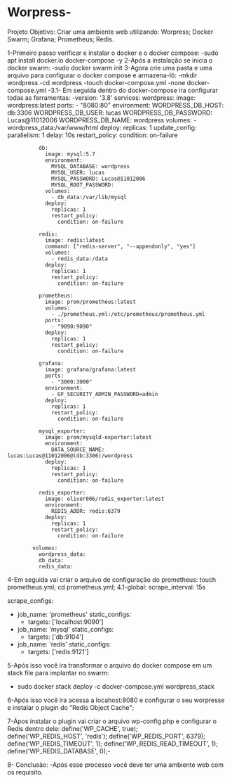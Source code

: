 # Worpress-
Projeto 
Objetivo:
  Criar uma ambiente web utilizando:
    Worpress;
    Docker Swarm;
    Grafana;
    Prometheus;
    Redis.

1-Primeiro passo verificar e instalar o docker e o docker compose:
  -sudo apt install docker.io docker-compose -y
2-Após a instalação se inicia o docker swarm:
  -sudo docker swarm init
3-Agora crie uma pasta e uma arquivo para configurar o docker compose e armazena-lô:
  -mkdir wordpress
  -cd wordpress
  -touch docker-compose.yml
  -none docker-compose.yml
    -3.1- Em seguida dentro do docker-compose ira configurar todas as ferramentas:
      -version: '3.8'
            services:
              wordpress:
                image: wordpress:latest
                ports:
                  - "8080:80"
                environment:
                  WORDPRESS_DB_HOST: db:3306
                  WORDPRESS_DB_USER: lucas
                  WORDPRESS_DB_PASSWORD: Lucas@11012006
                  WORDPRESS_DB_NAME: wordpress
                volumes:
                  - wordpress_data:/var/www/html
                deploy:
                  replicas: 1
                  update_config:
                    parallelism: 1
                    delay: 10s
                  restart_policy:
                    condition: on-failure
            
              db:
                image: mysql:5.7
                environment:
                  MYSQL_DATABASE: wordpress
                  MYSQL_USER: lucas
                  MYSQL_PASSWORD: Lucas@11012006
                  MYSQL_ROOT_PASSWORD:
                volumes:
                  - db_data:/var/lib/mysql
                deploy:
                  replicas: 1
                  restart_policy:
                    condition: on-failure
            
              redis:
                image: redis:latest
                command: ["redis-server", "--appendonly", "yes"]
                volumes:
                  - redis_data:/data
                deploy:
                  replicas: 1
                  restart_policy:
                    condition: on-failure
            
              prometheus:
                image: prom/prometheus:latest
                volumes:
                  - ./prometheus.yml:/etc/prometheus/prometheus.yml
                ports:
                  - "9090:9090"
                deploy:
                  replicas: 1
                  restart_policy:
                    condition: on-failure
            
              grafana:
                image: grafana/grafana:latest
                ports:
                  - "3000:3000"
                environment:
                  - GF_SECURITY_ADMIN_PASSWORD=admin
                deploy:
                  replicas: 1
                  restart_policy:
                    condition: on-failure
            
              mysql_exporter:
                image: prom/mysqld-exporter:latest
                environment:
                  DATA_SOURCE_NAME: lucas:Lucas@11012006@(db:3306)/wordpress
                deploy:
                  replicas: 1
                  restart_policy:
                    condition: on-failure
            
              redis_exporter:
                image: oliver006/redis_exporter:latest
                environment:
                  REDIS_ADDR: redis:6379
                deploy:
                  replicas: 1
                  restart_policy:
                    condition: on-failure
            
            volumes:
              wordpress_data:
              db_data:
              redis_data:
4-Em seguida vai criar o arquivo de configuração do prometheus:
    touch prometheus.yml;
    cd prometheus.yml;
    4.1-global:
  scrape_interval: 15s

scrape_configs:
  - job_name: 'prometheus'
    static_configs:
      - targets: ['localhost:9090']
  - job_name: 'mysql'
    static_configs:
      - targets: ['db:9104']
  - job_name: 'redis'
    static_configs:
      - targets: ['redis:9121']

5-Após isso você ira transformar o arquivo do docker compose em um stack file para implantar no swarm:
  - sudo docker stack deploy -c docker-compose.yml wordpress_stack

6-Após isso você ira acessa a locahost:8080 e configurar o seu worpresse e instalar o plugin do "Redis Object Cache";

7-Ápos instalar o plugin vai criar o arquivo wp-config.php e configurar o Redis dentro dele:
  define('WP_CACHE', true);  
  define('WP_REDIS_HOST', 'redis');
  define('WP_REDIS_PORT', 6379);
  define('WP_REDIS_TIMEOUT', 1);
  define('WP_REDIS_READ_TIMEOUT', 1);
  define('WP_REDIS_DATABASE', 0);-
    
8- Conclusão:
  -Após esse processo você deve ter uma ambiente web com os requisíto.
   

